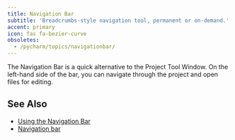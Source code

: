```yaml
---
title: Navigation Bar
subtitle: 'Breadcrumbs-style navigation tool, permanent or on-demand.'
accent: primary
icon: fas fa-bezier-curve
obsoletes:
  - /pycharm/topics/navigationbar/
---
```


The Navigation Bar is a quick alternative to the Project Tool Window. On
the left-hand side of the bar, you can navigate through the project and
open files for editing.

## See Also
- [Using the Navigation Bar](https://www.jetbrains.com/help/pycharm/part-4-using-the-navigation-bar.html)
- [Navigation bar](https://www.jetbrains.com/help/pycharm/navigation-bar.html)
